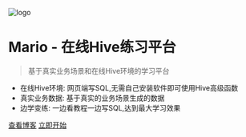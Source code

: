 ![logo](https://gitee.com/yh0608/img/raw/master/%E8%98%91%E8%8F%87.svg)

# Mario - 在线Hive练习平台

> 基于真实业务场景和在线Hive环境的学习平台

* 在线Hive环境: 网页端写SQL,无需自己安装软件即可使用Hive高级函数
* 真实业务数据: 基于真实的业务场景生成的数据
* 边学变练: 一边看教程一边写SQL,达到最大学习效果

[查看博客](http://www.fenxi.fun)
[立即开始](README)
